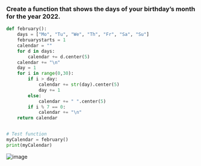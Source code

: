 ### Create a function that shows the days of your birthday’s month for the year 2022.
```.py
def february():
    days = ["Mo", "Tu", "We", "Th", "Fr", "Sa", "Su"]
    februarystarts = 1
    calendar = ""
    for d in days:
        calendar += d.center(5)
    calendar += "\n"
    day = 1
    for i in range(0,30):
        if i > day:
            calendar += str(day).center(5)
            day += 1
        else:
            calendar += " ".center(5)
        if i % 7 == 0:
            calendar += "\n"
    return calendar


# Test function
myCalendar = february()
print(myCalendar)
```

![image](https://user-images.githubusercontent.com/89135778/193579963-07cbad78-a368-4f0c-beff-e3ddd8f180f0.png)
